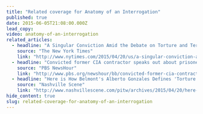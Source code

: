 ```yaml
---
title: "Related coverage for Anatomy of an Interrogation"
published: true
date: 2015-06-05T21:08:00.000Z
lead_copy:
video: anatomy-of-an-interrogation
related_articles:
  - headline: "A Singular Conviction Amid the Debate on Torture and Terrorism"
    source: "The New York Times"
    link: "http://www.nytimes.com/2015/04/20/us/a-singular-conviction-amid-the-debate-on-torture-and-terrorism.html"
  - headline: "Convicted former CIA contractor speaks out about prisoner interrogation"
    source: "PBS NewsHour"
    link: "http://www.pbs.org/newshour/bb/convicted-former-cia-contractor-speaks-prisoner-interrogation/"
  - headline: "Here is How Belmont's Alberto Gonzales Defines 'Torture'"
    source: "Nashville Scene"
    link: "http://www.nashvillescene.com/pitw/archives/2015/04/20/here-is-how-belmonts-alberto-gonzales-defines-torture"
hide_content: true
slug: related-coverage-for-anatomy-of-an-interrogation
---
```


